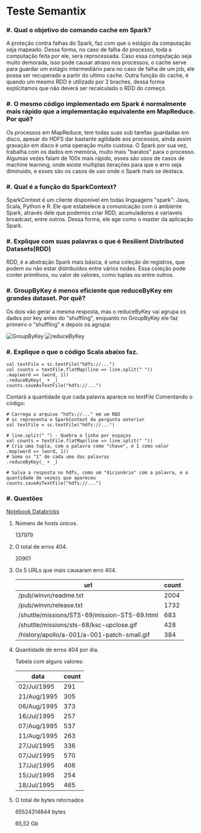 # Teste Semantix

### #. Qual o objetivo do comando cache​ ​em Spark?

A proteção contra falhas do Spark, faz com que o estágio da computação seja mapeado.
Dessa forma, no caso de falha do processo, toda a computação feita por ele, será reprocessada.
Caso essa computação seja muito demorada, isso pode causar atraso nos processos, o cache serve para guardar um estágio intermediário para no caso de falha de um job, ele possa ser recuperado a partir do ultimo cache.
Outra função do cache, é quando um mesmo RDD é utilizado por 2 braches, dessa forma explicitamos que não deverá ser recalculado o RDD do começo.


### #. O mesmo código implementado em Spark é normalmente mais rápido que a implementação equivalente em MapReduce. Por quê?

Os processos em MapReduce, tem todas suas sub tarefas guardadas em disco, apesar do HDFS dar bastante agilidade aos processos, ainda assim gravação em disco é uma operação muito custosa.
O Spark por sua vez, trabalha com os dados em memória, muito mais "baratos" para o processo.
Algumas vezes falam de 100x mais rápido, esses são usos de casos de machine learning, onde existe multiplas iterações para que o erro seja diminuido, e esses são os casos de uso onde o Spark mais se destaca.


### #. Qual é a função do SparkContext​?
SparkContext é um cliente disponivel em todas linguagens "spark": Java, Scala, Python e R. Ele que estabelece a comunicação com o ambiente Spark, através dele que podemos criar RDD, acumuladores e variaveis broadcast, entre outros.
Dessa forma, ele age como o master da aplicação Spark.

### #. Explique com suas palavras o que é Resilient​ ​Distributed​ ​Datasets​ (RDD)

RDD, é a abstração Spark mais básica, é uma coleção de registros, que podem ou não estar distribuidos entre vários nodes. Essa coleção pode conter primitivos, ou valor de valores, como tuplas ou entre outros.


### #. GroupByKey​ ​é menos eficiente que reduceByKey​ ​em grandes dataset. Por quê?
Os dois vão gerar a mesma resposta, mas o reduceByKey​ vai agrupa os dados por key antes do "shuffling", enquanto no GroupByKey​ ele faz primeiro o "shuffling" e depois os agrupa:

![GroupByKey​](https://databricks.gitbooks.io/databricks-spark-knowledge-base/content/images/group_by.png)
![reduceByKey​](https://databricks.gitbooks.io/databricks-spark-knowledge-base/content/images/reduce_by.png)

### #. Explique o que o código Scala abaixo faz.
```
val textFile = sc.textFile("hdfs://...")
val counts = textFile.flatMap(line => line.split(" "))
.map(word => (word, 1))
.reduceByKey(_ + _)
counts.saveAsTextFile("hdfs://...")
```

Contará a quantidade que cada palavra aparece no textFile
Comentando o código:
```
# Carrega o arquivo "hdfs://..." em um RDD
# sc representa o SparkContext da pergunta anterior
val textFile = sc.textFile("hdfs://...")

# line.split(" ") - Quebra a linha por espaços
val counts = textFile.flatMap(line => line.split(" "))
# Cria uma tupla, com a palavra como "chave", e 1 como valor
.map(word => (word, 1))
# Soma os "1" de cada uma das palavras
.reduceByKey(_ + _)

# Salva a resposta no hdfs, como um "dicionário" com a palavra, e a quantidade de vezezs que apareceu
counts.saveAsTextFile("hdfs://...")
```


### #. Questões
[Notebook Databricks](https://databricks-prod-cloudfront.cloud.databricks.com/public/4027ec902e239c93eaaa8714f173bcfc/5522798005706053/2618432091235301/596744009780023/latest.html
)

1. Número de hosts únicos.

    137979

2. O total de erros 404.

    20901

3. Os 5 URLs que mais causaram erro 404.

    |url                                         |count|
    |--------------------------------------------|-----|
    |/pub/winvn/readme.txt                       |2004 |
    |/pub/winvn/release.txt                      |1732 |
    |/shuttle/missions/STS-69/mission-STS-69.html|683  |
    |/shuttle/missions/sts-68/ksc-upclose.gif    |428  |
    |/history/apollo/a-001/a-001-patch-small.gif |384  |

4. Quantidade de erros 404 por dia.

    Tabela com alguns valores:

    |data        |count|
    |------------|-----|
    |02/Jul/1995 |291  |
    |21/Aug/1995 |305  |
    |06/Aug/1995 |373  |
    |16/Jul/1995 |257  |
    |07/Aug/1995 |537  |
    |11/Aug/1995 |263  |
    |27/Jul/1995 |336  |
    |07/Jul/1995 |570  |
    |17/Jul/1995 |406  |
    |15/Jul/1995 |254  |
    |18/Jul/1995 |465  |

5. O total de bytes retornados

    65524314844 bytes

    65,52 Gb
